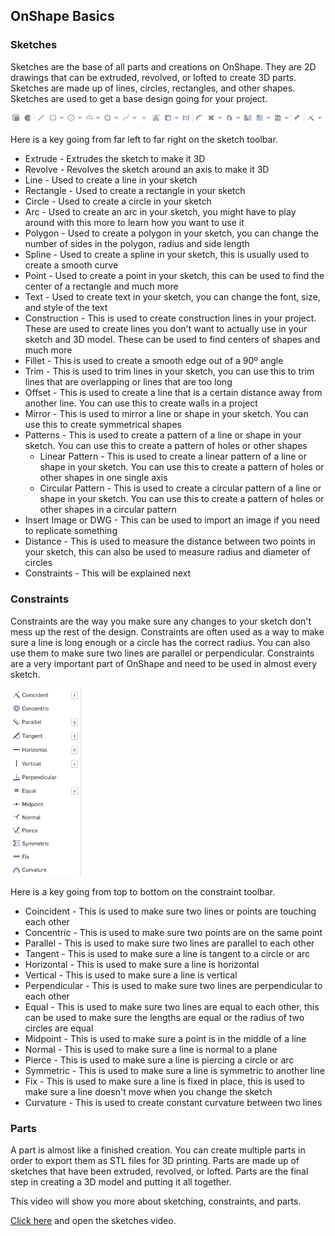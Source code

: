 ## OnShape Basics <a name="basic"></a> 

### Sketches <a name="sketch"></a>

Sketches are the base of all parts and creations on OnShape. They are 2D drawings that can be extruded, revolved, or lofted to create 3D parts. Sketches are made up of lines, circles, rectangles, and other shapes. Sketches are used to get a base design going for your project.

![](images/sketchButtons.png)

Here is a key going from far left to far right on the sketch toolbar.

- Extrude - Extrudes the sketch to make it 3D
- Revolve - Revolves the sketch around an axis to make it 3D
- Line - Used to create a line in your sketch
- Rectangle - Used to create a rectangle in your sketch
- Circle - Used to create a circle in your sketch
- Arc - Used to create an arc in your sketch, you might have to play around with this more to learn how you want to use it
- Polygon - Used to create a polygon in your sketch, you can change the number of sides in the polygon, radius and side length
- Spline - Used to create a spline in your sketch, this is usually used to create a smooth curve
- Point - Used to create a point in your sketch, this can be used to find the center of a rectangle and much more
- Text - Used to create text in your sketch, you can change the font, size, and style of the text
- Construction - This is used to create construction lines in your project. These are used to create lines you don't want to actually use in your sketch and 3D model. These can be used to find centers of shapes and much more
- Fillet - This is used to create a smooth edge out of a 90º angle
- Trim - This is used to trim lines in your sketch, you can use this to trim lines that are overlapping or lines that are too long
- Offset - This is used to create a line that is a certain distance away from another line. You can use this to create walls in a project
- Mirror - This is used to mirror a line or shape in your sketch. You can use this to create symmetrical shapes
- Patterns - This is used to create a pattern of a line or shape in your sketch. You can use this to create a pattern of holes or other shapes
    - Linear Pattern - This is used to create a linear pattern of a line or shape in your sketch. You can use this to create a pattern of holes or other shapes in one single axis
    - Circular Pattern - This is used to create a circular pattern of a line or shape in your sketch. You can use this to create a pattern of holes or other shapes in a circular pattern
- Insert Image or DWG - This can be used to import an image if you need to replicate something
- Distance - This is used to measure the distance between two points in your sketch, this can also be used to measure radius and diameter of circles
- Constraints - This will be explained next

### Constraints <a name="constrain"></a>

Constraints are the way you make sure any changes to your sketch don't mess up the rest of the design. Constraints are often used as a way to make sure a line is long enough or a circle has the correct radius. You can also use them to make sure two lines are parallel or perpendicular. Constraints are a very important part of OnShape and need to be used in almost every sketch.

<img src="images/constrain.png" alt="constraints" height="300"/>

Here is a key going from top to bottom on the constraint toolbar.

- Coincident - This is used to make sure two lines or points are touching each other
- Concentric - This is used to make sure two points are on the same point
- Parallel - This is used to make sure two lines are parallel to each other
- Tangent - This is used to make sure a line is tangent to a circle or arc
- Horizontal - This is used to make sure a line is horizontal
- Vertical - This is used to make sure a line is vertical
- Perpendicular - This is used to make sure two lines are perpendicular to each other
- Equal - This is used to make sure two lines are equal to each other, this can be used to make sure the lengths are equal or the radius of two circles are equal
- Midpoint - This is used to make sure a point is in the middle of a line
- Normal - This is used to make sure a line is normal to a plane
- Pierce - This is used to make sure a line is piercing a circle or arc
- Symmetric - This is used to make sure a line is symmetric to another line
- Fix - This is used to make sure a line is fixed in place, this is used to make sure a line doesn't move when you change the sketch
- Curvature - This is used to create constant curvature between two lines

### Parts <a name="part"></a>

A part is almost like a finished creation. You can create multiple parts in order to export them as STL files for 3D printing. Parts are made up of sketches that have been extruded, revolved, or lofted. Parts are the final step in creating a 3D model and putting it all together.

This video will show you more about sketching, constraints, and parts.

[Click here][gDrive] and open the sketches video.

[repo]: https://github.com/GramGra07/3D-Training-Module/blob/main/README.md
[page]: https://gramgra07.github.io/3D-Training-Module/
[3D]: https://docs.google.com/presentation/d/1MeLkA9mCI4vZMiejlqMZpAhZvbV2ThvSf6oZBzhQGdo/edit#slide=id.g1f87997393_0_782
[follow]: followAlong.md
[relations]: advancedOnshape.md#relation
[mates]: advancedOnshape.md#mate
[assemble]: advancedOnshape.md#assemble
[adv]: advancedOnshape.md
[part]: basics.md#part
[constrain]:basics.md#constrain
[sketch]: basics.md#sketch
[basic]: basics.md
[gDrive]: https://drive.google.com/drive/folders/1Uytvd03vpVqoOG7LKv7-ee3CknBhoNIM?usp=sharing